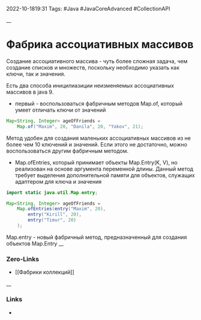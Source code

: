2022-10-1819:31
Tags: #Java #JavaCoreAdvanced #CollectionAPI 

__
# Фабрика ассоциативных массивов
Создание ассоциативного массива - чуть более сложная задача, чем создание списков и множеств, поскольку необходимо указать как ключи, так и значения.

Есть два способа иницилиазиции неизменяемых ассоциативных массивов в java 9. 
- первый - воспользоваться фабричным методов Map.of, который умеет отличать ключи от значений
```java
Map<String, Integer> ageOfFriends = 
	Map.of("Maxim", 20, "Danila", 20, "Yakov", 21);
```
Метод удобен для создания маленьких ассоциативных массивов из не более чем 10 ключений и значений. Если этого не достаточно, можно воспользоваться другим фабричным методом.
- Map.ofEntries, который принимает объекты Map.Entry(K, V), но реализован на основе аргумента переменной длины. Данный метод требует выделения дополнительной памяти для объектов, служащих адаптером для ключа и значения
```java
import static java.util.Map.entry;

Map<String, Integer> ageOfFriends = 
	Map.ofEntries(entry("Maxim", 20),
		entry("Kirill", 20),
		entry("Timur", 20)
	);
```
Map.entry - новый фабричный метод, предназначенный для создания объектов Map.Entry
__
### Zero-Links
- [[Фабрики коллекций]]

__
### Links
- 

